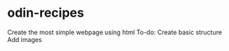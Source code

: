 # odin-recipes
Create the most simple webpage using html
To-do:
    Create basic structure
    Add images
